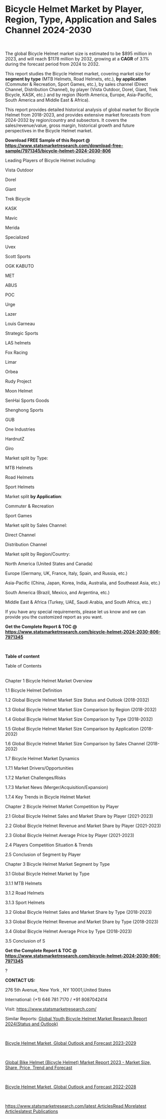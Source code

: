 <h1>Bicycle Helmet Market by Player, Region, Type, Application and Sales Channel 2024-2030</h1><br/><p>The global Bicycle Helmet market size is estimated to be $895 million in 2023, and will reach $1178 million by 2032, growing at a <strong>CAGR</strong> of 3.1% during the forecast period from 2024 to 2032.</p>
 
 
 
 <p>This report studies the Bicycle Helmet market, covering market size for <strong>segment by type</strong> (MTB Helmets, Road Helmets, etc.), <strong>by application</strong> (Commuter & Recreation, Sport Games, etc.), by sales channel (Direct Channel, Distribution Channel), by player (Vista Outdoor, Dorel, Giant, Trek Bicycle, KASK, etc.) and by region (North America, Europe, Asia-Pacific, South America and Middle East & Africa).</p>
 
 
 
 <p>This report provides detailed historical analysis of global market for Bicycle Helmet from 2018-2023, and provides extensive market forecasts from 2024-2032 by region/country and subsectors. It covers the sales/revenue/value, gross margin, historical growth and future perspectives in the Bicycle Helmet market.</p>
 
 
 
 <p><strong>Download FREE Sample of this Report @ <a href="https://www.statsmarketresearch.com/download-free-sample/7971345/bicycle-helmet-2024-2030-806">https://www.statsmarketresearch.com/download-free-sample/7971345/bicycle-helmet-2024-2030-806</a></strong></p>
 
 
 
 <p>Leading Players of Bicycle Helmet including:</p>
 
 
 
 <p>Vista Outdoor</p>
 
 
 
 <p>Dorel</p>
 
 
 
 <p>Giant</p>
 
 
 
 <p>Trek Bicycle</p>
 
 
 
 <p>KASK</p>
 
 
 
 <p>Mavic</p>
 
 
 
 <p>Merida</p>
 
 
 
 <p>Specialized</p>
 
 
 
 <p>Uvex</p>
 
 
 
 <p>Scott Sports</p>
 
 
 
 <p>OGK KABUTO</p>
 
 
 
 <p>MET</p>
 
 
 
 <p>ABUS</p>
 
 
 
 <p>POC</p>
 
 
 
 <p>Urge</p>
 
 
 
 <p>Lazer</p>
 
 
 
 <p>Louis Garneau</p>
 
 
 
 <p>Strategic Sports</p>
 
 
 
 <p>LAS helmets</p>
 
 
 
 <p>Fox Racing</p>
 
 
 
 <p>Limar</p>
 
 
 
 <p>Orbea</p>
 
 
 
 <p>Rudy Project</p>
 
 
 
 <p>Moon Helmet</p>
 
 
 
 <p>SenHai Sports Goods</p>
 
 
 
 <p>Shenghong Sports</p>
 
 
 
 <p>GUB</p>
 
 
 
 <p>One Industries</p>
 
 
 
 <p>HardnutZ</p>
 
 
 
 <p>Giro</p>
 
 
 
 <p>Market split by Type:</p>
 
 
 
 <p>MTB Helmets</p>
 
 
 
 <p>Road Helmets</p>
 
 
 
 <p>Sport Helmets</p>
 
 
 
 <p>Market split <strong>by Application</strong>:</p>
 
 
 
 <p>Commuter & Recreation</p>
 
 
 
 <p>Sport Games</p>
 
 
 
 <p>Market split by Sales Channel:</p>
 
 
 
 <p>Direct Channel</p>
 
 
 
 <p>Distribution Channel</p>
 
 
 
 <p>Market split by Region/Country:</p>
 
 
 
 <p>North America (United States and Canada)</p>
 
 
 
 <p>Europe (Germany, UK, France, Italy, Spain, and Russia, etc.)</p>
 
 
 
 <p>Asia-Pacific (China, Japan, Korea, India, Australia, and Southeast Asia, etc.)</p>
 
 
 
 <p>South America (Brazil, Mexico, and Argentina, etc.)</p>
 
 
 
 <p>Middle East & Africa (Turkey, UAE, Saudi Arabia, and South Africa, etc.)</p>
 
 
 
 <p>If you have any special requirements, please let us know and we can provide you the customized report as you want.</p>
 
 
 
 <div><b>Get the Complete Report & TOC @ <a href="https://www.statsmarketresearch.com/bicycle-helmet-2024-2030-806-7971345">https://www.statsmarketresearch.com/bicycle-helmet-2024-2030-806-7971345</a></b></div>
 
 
 
 <p><br />
 
 <b>Table of content</b></p>
 
 
 
 <p>Table of Contents<br />
 
 <br />
 
 Chapter 1 Bicycle Helmet Market Overview<br />
 
 1.1 Bicycle Helmet Definition<br />
 
 1.2 Global Bicycle Helmet Market Size Status and Outlook (2018-2032)<br />
 
 1.3 Global Bicycle Helmet Market Size Comparison by Region (2018-2032)<br />
 
 1.4 Global Bicycle Helmet Market Size Comparison by Type (2018-2032)<br />
 
 1.5 Global Bicycle Helmet Market Size Comparison by Application (2018-2032)<br />
 
 1.6 Global Bicycle Helmet Market Size Comparison by Sales Channel (2018-2032)<br />
 
 1.7 Bicycle Helmet Market Dynamics<br />
 
 1.7.1 Market Drivers/Opportunities<br />
 
 1.7.2 Market Challenges/Risks<br />
 
 1.7.3 Market News (Merger/Acquisition/Expansion)<br />
 
 1.7.4 Key Trends in Bicycle Helmet Market<br />
 
 Chapter 2 Bicycle Helmet Market Competition by Player<br />
 
 2.1 Global Bicycle Helmet Sales and Market Share by Player (2021-2023)<br />
 
 2.2 Global Bicycle Helmet Revenue and Market Share by Player (2021-2023)<br />
 
 2.3 Global Bicycle Helmet Average Price by Player (2021-2023)<br />
 
 2.4 Players Competition Situation & Trends<br />
 
 2.5 Conclusion of Segment by Player<br />
 
 Chapter 3 Bicycle Helmet Market Segment by Type<br />
 
 3.1 Global Bicycle Helmet Market by Type<br />
 
 3.1.1 MTB Helmets<br />
 
 3.1.2 Road Helmets<br />
 
 3.1.3 Sport Helmets<br />
 
 3.2 Global Bicycle Helmet Sales and Market Share by Type (2018-2023)<br />
 
 3.3 Global Bicycle Helmet Revenue and Market Share by Type (2018-2023)<br />
 
 3.4 Global Bicycle Helmet Average Price by Type (2018-2023)<br />
 
 3.5 Conclusion of S</p>
 
 
 
 <div><b>Get the Complete Report & TOC @ <a href="https://www.statsmarketresearch.com/bicycle-helmet-2024-2030-806-7971345">https://www.statsmarketresearch.com/bicycle-helmet-2024-2030-806-7971345</a></b></div>
 
 
 
 <p>? </p>
 
 
 
 <p><b>CONTACT US:</b><br />
 
 276 5th Avenue, New York , NY 10001,United States<br />
 
 International: (+1) 646 781 7170 / +91 8087042414<br />
 
 Visit: <a href="https://www.statsmarketresearch.com/">https://www.statsmarketresearch.com/</a><br />
 
 Similar Reports: <a href="https://www.statsmarketresearch.com/bicycle-helmet-2024-2030-806-7971345">Global Youth Bicycle Helmet Market Research Report 2024(Status and Outlook)</a><br />
 
 <br />
 
 <a href="https://www.statsmarketresearch.com/bicycle-helmet-2024-2030-806-7971345">Bicycle Helmet Market, Global Outlook and Forecast 2023-2029</a><br />
 
 <br />
 
 <a href="https://www.statsmarketresearch.com/bicycle-helmet-2024-2030-806-7971345">Global Bike Helmet (Bicycle Helmet) Market Report 2023 - Market Size, Share, Price, Trend and Forecast</a><br />
 
 <br />
 
 <a href="https://www.statsmarketresearch.com/bicycle-helmet-2024-2030-806-7971345">Bicycle Helmet Market, Global Outlook and Forecast 2022-2028</a><br />
 
 <br />
 
 <a href="https://gyeongbokgung.com">https://www.statsmarketresearch.com/</a><a href="https://hallyeomaritime.com">latest Articles</a><a href="https://jingwansa.com">Read More</a><a href="https://nguoiviet.jp/">latest Articles</a><a href="https://www.intelmarketresearch.com/">latest Publications</a></p>